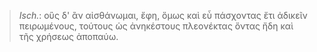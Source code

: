 

>  *Isch.*: οὓς δ' ἂν αἰσθάνωμαι, ἔφη, ὅμως καὶ εὖ πάσχοντας ἔτι ἀδικεῖν πειρωμένους, τούτους ὡς ἀνηκέστους πλεονέκτας ὄντας ἤδη καὶ τῆς χρήσεως ἀποπαύω.
